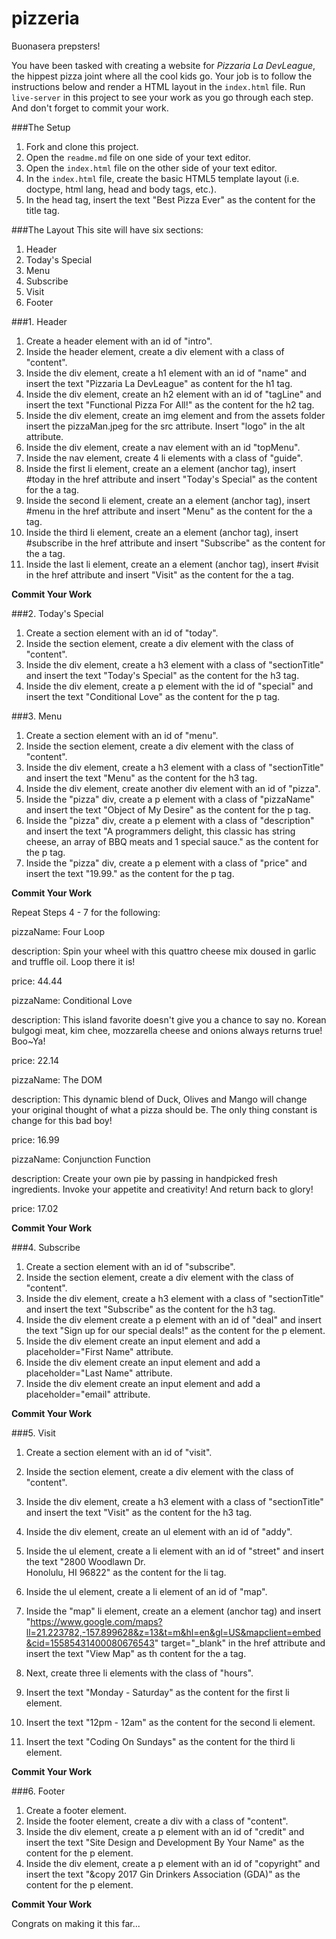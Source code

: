 # pizzeria

Buonasera prepsters! 

You have been tasked with creating a website for *Pizzaria La DevLeague*, the hippest pizza joint where all the cool kids go.
Your job is to follow the instructions below and render a HTML layout in the `index.html` file. Run `live-server` in this project to see your work as you go through each step. And don't forget to commit your work.

###The Setup

1. Fork and clone this project.
2. Open the `readme.md` file on one side of your text editor.
3. Open the `index.html` file on the other side of your text editor.
4. In the `index.html` file, create the basic HTML5 template layout (i.e. doctype, html lang, head and body tags, etc.).
5. In the head tag, insert the text "Best Pizza Ever" as the content for the title tag.

###The Layout
This site will have six sections:

1. Header
2. Today's Special
3. Menu
4. Subscribe
5. Visit
6. Footer

###1. Header

1. Create a header element with an id of "intro".
2. Inside the header element, create a div element with a class of "content".
3. Inside the div element, create a h1 element with an id of "name" and insert the text "Pizzaria La DevLeague" as content for the h1 tag.
4. Inside the div element, create an h2 element with an id of "tagLine" and insert the text "Functional Pizza For All!" as the content for the h2 tag.
5. Inside the div element, create an img element and from the assets folder insert the pizzaMan.jpeg for the src attribute. Insert "logo" in the alt attribute.
6. Inside the div element, create a nav element with an id "topMenu".
7. Inside the nav element, create 4 li elements with a class of "guide". 
8. Inside the first li element, create an a element (anchor tag), insert #today in the href attribute and insert "Today's Special" as the content for the a tag.
9. Inside the second li element, create an a element (anchor tag), insert #menu in the href attribute and insert "Menu" as the content for the a tag.
10. Inside the third li element, create an a element (anchor tag), insert #subscribe in the href attribute and insert "Subscribe" as the content for the a tag.
11. Inside the last li element, create an a element (anchor tag), insert #visit in the href attribute and insert "Visit" as the content for the a tag.

**Commit Your Work**

###2. Today's Special

1. Create a section element with an id of "today".
2. Inside the section element, create a div element with the class of "content".
3. Inside the div element, create a h3 element with a class of "sectionTitle" and insert the text "Today's Special" as the content for the h3 tag.
4. Inside the div element, create a p element with the id of "special" and insert the text "Conditional Love" as the content for the p tag.

###3. Menu

1. Create a section element with an id of "menu".
2. Inside the section element, create a div element with the class of "content".
3. Inside the div element, create a h3 element with a class of "sectionTitle" and insert the text "Menu" as the content for the h3 tag.
4. Inside the div element, create another div element with an id of "pizza".
5. Inside the "pizza" div, create a p element with a class of "pizzaName" and insert the text "Object of My Desire" as the content for the p tag.
6. Inside the "pizza" div, create a p element with a class of "description" and insert the text "A programmers delight, this classic has string cheese, an array of BBQ meats and 1 special sauce." as the content for the p tag.
7. Inside the "pizza" div, create a p element with a class of "price" and insert the text "19.99." as the content for the p tag.

**Commit Your Work**

Repeat Steps 4 - 7 for the following:

pizzaName: Four Loop

description: Spin your wheel with this quattro cheese mix doused in garlic and truffle oil. Loop there it is!

price: 44.44

pizzaName: Conditional Love

description: This island favorite doesn't give you a chance to say no. Korean bulgogi meat, kim chee, mozzarella cheese and onions always returns true! Boo~Ya!

price: 22.14

pizzaName: The DOM

description: This dynamic blend of Duck, Olives and Mango will change your original thought of what a pizza should be. The only thing constant is change for this bad boy!

price: 16.99

pizzaName: Conjunction Function

description: Create your own pie by passing in handpicked fresh ingredients. Invoke your appetite and creativity! And return back to glory!

price: 17.02

**Commit Your Work**

###4. Subscribe

1. Create a section element with an id of "subscribe".
2. Inside the section element, create a div element with the class of "content".
3. Inside the div element, create a h3 element with a class of "sectionTitle" and insert the text "Subscribe" as the content for the h3 tag.
4. Inside the div element create a p element with an id of "deal" and insert the text "Sign up for our special deals!" as the content for the p element.
5. Inside the div element create an input element and add a placeholder="First Name" attribute.
6. Inside the div element create an input element and add a placeholder="Last Name" attribute.
7. Inside the div element create an input element and add a placeholder="email" attribute.

**Commit Your Work**

###5. Visit

1. Create a section element with an id of "visit".
2. Inside the section element, create a div element with the class of "content".
3. Inside the div element, create a h3 element with a class of "sectionTitle" and insert the text "Visit" as the content for the h3 tag.
4. Inside the div element, create an ul element with an id of "addy".
5. Inside the ul element, create a li element with an id of "street" and insert the text "2800 Woodlawn Dr.<br>Honolulu, HI 96822" as the content for the li tag.
6. Inside the ul element, create a li element of an id of "map". 
7. Inside the "map" li element, create an a element (anchor tag) and insert "https://www.google.com/maps?ll=21.223782,-157.899628&z=13&t=m&hl=en&gl=US&mapclient=embed&cid=15585431400080676543" target="_blank" in the href attribute and insert the text "View Map" as th content for the a tag.

8. Next, create three li elements with the class of "hours". 
9. Insert the text "Monday - Saturday" as the content for the first li element.
10. Insert the text "12pm - 12am" as the content for the second li element.
11. Insert the text "Coding On Sundays" as the content for the third li element.

**Commit Your Work**

###6. Footer

1. Create a footer element.
2. Inside the footer element, create a div with a class of "content".
3. Inside the div element, create a p element with an id of "credit" and insert the text "Site Design and Development By Your Name" as the content for the p element.
4. Inside the div element, create a p element with an id of "copyright" and insert the text "&copy 2017 Gin Drinkers Association (GDA)" as the content for the p element.

**Commit Your Work**

Congrats on making it this far...
















